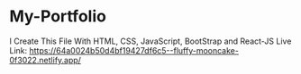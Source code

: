 # My-Portfolio

I Create This File With HTML, CSS, JavaScript, BootStrap and React-JS
Live Link: https://64a0024b50d4bf19427df6c5--fluffy-mooncake-0f3022.netlify.app/
